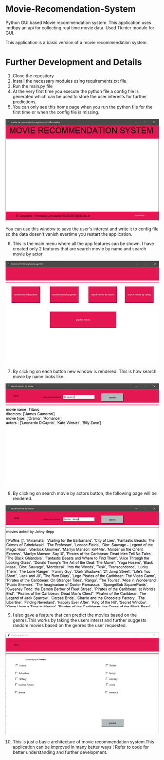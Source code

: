# Movie-Recomendation-System

Python GUI based Movie recommendation system. This application uses imdbpy an api for collecting real time movie data.
Used Tkinter module for GUI.

This application is a basic version of a movie recommendation system.

# Further Development and Details

1) Clone the repository
2) Install the necessary modules using requirements.txt file.
3) Run the main.py file
4) At the very first time you execute the python file  a config file is generated which can be used to store the user interests for further predictions.
5) You can only see this home page when you run the python file for the first time or when the config file is missing.

![alt text](https://github.com/Himmalay-Devulapalli/Movie-Recomendation-System/blob/main/output/home_page.png)

You can use this window to save the user's interest and write it to config file so the data dosen't vanish evertime you restart the application.

6) This is the main menu where all the app features can  be shown. I have created only 2 features that are search movie by name and search movie by actor

![alt text](https://github.com/Himmalay-Devulapalli/Movie-Recomendation-System/blob/main/output/main_menu.png)

7) By clicking on each button new window is rendered. This is how search movie by name looks like.

![alt text](https://github.com/Himmalay-Devulapalli/Movie-Recomendation-System/blob/main/output/search_by_name.png)

8) By clicking on search movie by actors button, the following page will be rendered.

![alt text](https://github.com/Himmalay-Devulapalli/Movie-Recomendation-System/blob/main/output/search_by_actor_name.png)

9) I also gave a feature that can predict the movies based on the genres.This works by taking the users interst and further suggests random movies based on the genres
   the user requested.
   
![alt text](https://github.com/Himmalay-Devulapalli/Movie-Recomendation-System/blob/main/output/prediction_based_on_interest.png)

10) This is just a basic architecture of movie recommendation system.This application can be improved in many better ways !
    Refer to code for better understanding and further development.
   



